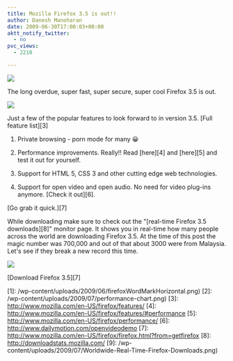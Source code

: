 ```yaml
---
title: Mozilla Firefox 3.5 is out!!
author: Danesh Manoharan
date: 2009-06-30T17:00:03+00:00
aktt_notify_twitter:
  - no
pvc_views:
  - 2210

---
```

![](/wp-content/uploads/2009/06/firefoxWordMarkHorizontal.png)

The long overdue, super fast, super secure, super cool Firefox 3.5 is out.

![](/wp-content/uploads/2009/07/performance-chart.png)

Just a few of the popular features to look forward to in version 3.5. [Full feature list][3]

1. Private browsing - porn mode for many 😀

2. Performance improvements. Really!! Read [here][4] and [here][5] and test it out for yourself.

3. Support for HTML 5, CSS 3 and other cutting edge web technologies.

4. Support for open video and open audio. No need for video plug-ins anymore. [Check it out][6].

[Go grab it quick.][7] 

While downloading make sure to check out the "[real-time Firefox 3.5 downloads][8]" monitor page. It shows you in real-time how many people across the world are downloading Firefox 3.5. At the time of this post the magic number was 700,000 and out of that about 3000 were from Malaysia. Let's see if they break a new record this time.

![](/wp-content/uploads/2009/07/Worldwide-Real-Time-Firefox-Downloads-500x150.png)

[Download Firefox 3.5][7]

 [1]: /wp-content/uploads/2009/06/firefoxWordMarkHorizontal.png)
 [2]: /wp-content/uploads/2009/07/performance-chart.png)
 [3]: http://www.mozilla.com/en-US/firefox/features/
 [4]: http://www.mozilla.com/en-US/firefox/features/#performance
 [5]: http://www.mozilla.com/en-US/firefox/performance/
 [6]: http://www.dailymotion.com/openvideodemo
 [7]: http://www.mozilla.com/en-US/firefox/firefox.html?from=getfirefox
 [8]: http://downloadstats.mozilla.com/
 [9]: /wp-content/uploads/2009/07/Worldwide-Real-Time-Firefox-Downloads.png)